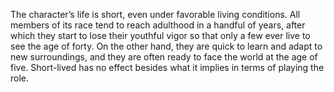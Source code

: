 The character’s life is short, even under favorable living conditions. All members of its race tend to reach adulthood in a handful of years, after which they start to lose their youthful vigor so that only a few ever live to see the age of forty. On the other hand, they are quick to learn and adapt to new surroundings, and they are often ready to face the world at the age of five. Short-lived has no effect besides what it implies in terms of playing the role.